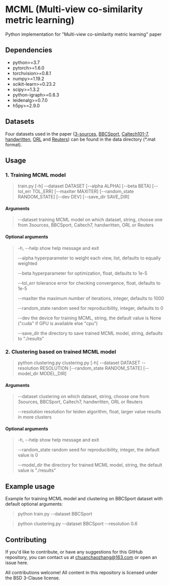 # MCML (Multi-view co-similarity metric learning)

Python implementation for "Multi-view co-similarity metric learning" paper

## Dependencies

- python>=3.7
- pytorch>=1.6.0
- torchvision>=0.8.1
- numpy>=1.19.2
- scikit-learn>=0.23.2
- scipy>=1.3.2
- python-igraph>=0.8.3
- leidenalg>=0.7.0
- h5py>=2.9.0

## Datasets

Four datasets used in the paper ([3-sources](http://mlg.ucd.ie/datasets/3sources.html), [BBCSport](http://mlg.ucd.ie/datasets/), [Caltech101-7](http://www.vision.caltech.edu/Image_Datasets/Caltech101/), [handwritten](https://archive.ics.uci.edu/ml/datasets/Multiple+Features), [ORL](https://www.cl.cam.ac.uk/research/dtg/attarchive/facedatabase.html) and [Reuters](http://archive.ics.uci.edu/ml/datasets.html)) can be found in the data directory (*.mat format).

## Usage

### 1. Training MCML model

> train.py [-h] --dataset DATASET [--alpha ALPHA] [--beta BETA] [--tol_err TOL_ERR] [--maxIter MAXITER] [--random_state RANDOM_STATE] [--dev DEV] [--save_dir SAVE_DIR]

#### Arguments

> --dataset     training MCML model on which dataset, string, choose one from 3sources, BBCSport, Caltech7, handwritten, ORL or Reuters

#### Optional arguments

> -h, --help     show help message and exit
>
> --alpha     hyperparameter to weight each view, list, defaults to equally weighted
>
> --beta     hyperparameter for optimization, float, defaults to 1e-5
>
> --tol_err     tolerance error for checking convergence, float, defaults to 1e-5
>
> --maxIter     the maximum number of iterations, integer, defaults to 1000
>
> --random_state     random seed for reproducibility, integer, defaults to 0
>
> --dev     the device for training MCML, string, the default value is None ("cuda" if GPU is available else "cpu")
>
> --save_dir     the directory to save trained MCML model, string, defaults to "./results"

### 2. Clustering based on trained MCML model

> python clustering.py clustering.py [-h] --dataset DATASET --resolution RESOLUTION [--random_state RANDOM_STATE] [--model_dir MODEL_DIR]

#### Arguments

> --dataset     clustering on which dataset, string, choose one from 3sources, BBCSport, Caltech7, handwritten, ORL or Reuters
>
> --resolution     resolution for leiden algorithm, float, larger value results in more clusters

#### Optional arguments

> -h, --help     show help message and exit
>
> --random_state     random seed for reproducibility, integer, the default value is 0
>
> --model_dir     the directory for trained MCML model, string, the default value is "./results"

## Example usage

Example for training MCML model and clustering on BBCSport dataset with default optional arguments:

> python train.py --dataset BBCSport

> python clustering.py --dataset BBCSport --resolution 0.6

## Contributing

If you'd like to contribute, or have any suggestions for this GitHub repository, you can contact us at chuanchaozhang@163.com or open an issue here. 

All contributions welcome! All content in this repository is licensed under the BSD 3-Clause license.
